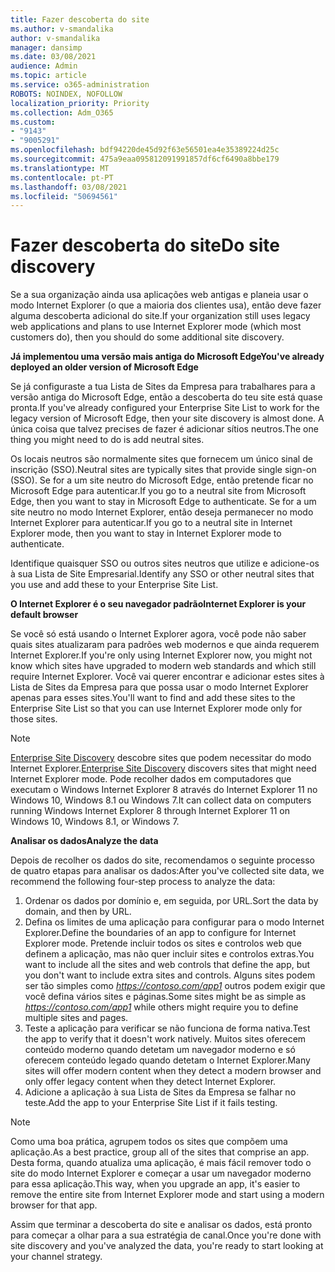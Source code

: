 ```yaml
---
title: Fazer descoberta do site
ms.author: v-smandalika
author: v-smandalika
manager: dansimp
ms.date: 03/08/2021
audience: Admin
ms.topic: article
ms.service: o365-administration
ROBOTS: NOINDEX, NOFOLLOW
localization_priority: Priority
ms.collection: Adm_O365
ms.custom:
- "9143"
- "9005291"
ms.openlocfilehash: bdf94220de45d92f63e56501ea4e35389224d25c
ms.sourcegitcommit: 475a9eaa095812091991857df6cf6490a8bbe179
ms.translationtype: MT
ms.contentlocale: pt-PT
ms.lasthandoff: 03/08/2021
ms.locfileid: "50694561"
---
```

# <a name="do-site-discovery"></a><span data-ttu-id="7df33-102">Fazer descoberta do site</span><span class="sxs-lookup"><span data-stu-id="7df33-102">Do site discovery</span></span>

<span data-ttu-id="7df33-103">Se a sua organização ainda usa aplicações web antigas e planeia usar o modo Internet Explorer (o que a maioria dos clientes usa), então deve fazer alguma descoberta adicional do site.</span><span class="sxs-lookup"><span data-stu-id="7df33-103">If your organization still uses legacy web applications and plans to use Internet Explorer mode (which most customers do), then you should do some additional site discovery.</span></span>

<span data-ttu-id="7df33-104">**Já implementou uma versão mais antiga do Microsoft Edge**</span><span class="sxs-lookup"><span data-stu-id="7df33-104">**You've already deployed an older version of Microsoft Edge**</span></span>

<span data-ttu-id="7df33-105">Se já configuraste a tua Lista de Sites da Empresa para trabalhares para a versão antiga do Microsoft Edge, então a descoberta do teu site está quase pronta.</span><span class="sxs-lookup"><span data-stu-id="7df33-105">If you've already configured your Enterprise Site List to work for the legacy version of Microsoft Edge, then your site discovery is almost done.</span></span> <span data-ttu-id="7df33-106">A única coisa que talvez precises de fazer é adicionar sítios neutros.</span><span class="sxs-lookup"><span data-stu-id="7df33-106">The one thing you might need to do is add neutral sites.</span></span>

<span data-ttu-id="7df33-107">Os locais neutros são normalmente sites que fornecem um único sinal de inscrição (SSO).</span><span class="sxs-lookup"><span data-stu-id="7df33-107">Neutral sites are typically sites that provide single sign-on (SSO).</span></span> <span data-ttu-id="7df33-108">Se for a um site neutro do Microsoft Edge, então pretende ficar no Microsoft Edge para autenticar.</span><span class="sxs-lookup"><span data-stu-id="7df33-108">If you go to a neutral site from Microsoft Edge, then you want to stay in Microsoft Edge to authenticate.</span></span> <span data-ttu-id="7df33-109">Se for a um site neutro no modo Internet Explorer, então deseja permanecer no modo Internet Explorer para autenticar.</span><span class="sxs-lookup"><span data-stu-id="7df33-109">If you go to a neutral site in Internet Explorer mode, then you want to stay in Internet Explorer mode to authenticate.</span></span>

<span data-ttu-id="7df33-110">Identifique quaisquer SSO ou outros sites neutros que utilize e adicione-os à sua Lista de Site Empresarial.</span><span class="sxs-lookup"><span data-stu-id="7df33-110">Identify any SSO or other neutral sites that you use and add these to your Enterprise Site List.</span></span>

<span data-ttu-id="7df33-111">**O Internet Explorer é o seu navegador padrão**</span><span class="sxs-lookup"><span data-stu-id="7df33-111">**Internet Explorer is your default browser**</span></span>

<span data-ttu-id="7df33-112">Se você só está usando o Internet Explorer agora, você pode não saber quais sites atualizaram para padrões web modernos e que ainda requerem Internet Explorer.</span><span class="sxs-lookup"><span data-stu-id="7df33-112">If you're only using Internet Explorer now, you might not know which sites have upgraded to modern web standards and which still require Internet Explorer.</span></span> <span data-ttu-id="7df33-113">Você vai querer encontrar e adicionar estes sites à Lista de Sites da Empresa para que possa usar o modo Internet Explorer apenas para esses sites.</span><span class="sxs-lookup"><span data-stu-id="7df33-113">You'll want to find and add these sites to the Enterprise Site List so that you can use Internet Explorer mode only for those sites.</span></span>

> [!NOTE]
> <span data-ttu-id="7df33-114">[Enterprise Site Discovery](https://docs.microsoft.com/internet-explorer/ie11-deploy-guide/collect-data-using-enterprise-site-discovery) descobre sites que podem necessitar do modo Internet Explorer.</span><span class="sxs-lookup"><span data-stu-id="7df33-114">[Enterprise Site Discovery](https://docs.microsoft.com/internet-explorer/ie11-deploy-guide/collect-data-using-enterprise-site-discovery) discovers sites that might need Internet Explorer mode.</span></span> <span data-ttu-id="7df33-115">Pode recolher dados em computadores que executam o Windows Internet Explorer 8 através do Internet Explorer 11 no Windows 10, Windows 8.1 ou Windows 7.</span><span class="sxs-lookup"><span data-stu-id="7df33-115">It can collect data on computers running Windows Internet Explorer 8 through Internet Explorer 11 on Windows 10, Windows 8.1, or Windows 7.</span></span>

<span data-ttu-id="7df33-116">**Analisar os dados**</span><span class="sxs-lookup"><span data-stu-id="7df33-116">**Analyze the data**</span></span>

<span data-ttu-id="7df33-117">Depois de recolher os dados do site, recomendamos o seguinte processo de quatro etapas para analisar os dados:</span><span class="sxs-lookup"><span data-stu-id="7df33-117">After you've collected site data, we recommend the following four-step process to analyze the data:</span></span>
1. <span data-ttu-id="7df33-118">Ordenar os dados por domínio e, em seguida, por URL.</span><span class="sxs-lookup"><span data-stu-id="7df33-118">Sort the data by domain, and then by URL.</span></span>
2. <span data-ttu-id="7df33-119">Defina os limites de uma aplicação para configurar para o modo Internet Explorer.</span><span class="sxs-lookup"><span data-stu-id="7df33-119">Define the boundaries of an app to configure for Internet Explorer mode.</span></span> <span data-ttu-id="7df33-120">Pretende incluir todos os sites e controlos web que definem a aplicação, mas não quer incluir sites e controlos extras.</span><span class="sxs-lookup"><span data-stu-id="7df33-120">You want to include all the sites and web controls that define the app, but you don't want to include extra sites and controls.</span></span> <span data-ttu-id="7df33-121">Alguns sites podem ser tão simples como *https://contoso.com/app1* outros podem exigir que você defina vários sites e páginas.</span><span class="sxs-lookup"><span data-stu-id="7df33-121">Some sites might be as simple as *https://contoso.com/app1* while others might require you to define multiple sites and pages.</span></span>
3. <span data-ttu-id="7df33-122">Teste a aplicação para verificar se não funciona de forma nativa.</span><span class="sxs-lookup"><span data-stu-id="7df33-122">Test the app to verify that it doesn't work natively.</span></span> <span data-ttu-id="7df33-123">Muitos sites oferecem conteúdo moderno quando detetam um navegador moderno e só oferecem conteúdo legado quando detetam o Internet Explorer.</span><span class="sxs-lookup"><span data-stu-id="7df33-123">Many sites will offer modern content when they detect a modern browser and only offer legacy content when they detect Internet Explorer.</span></span>
4. <span data-ttu-id="7df33-124">Adicione a aplicação à sua Lista de Sites da Empresa se falhar no teste.</span><span class="sxs-lookup"><span data-stu-id="7df33-124">Add the app to your Enterprise Site List if it fails testing.</span></span>

> [!NOTE]
> <span data-ttu-id="7df33-125">Como uma boa prática, agrupem todos os sites que compõem uma aplicação.</span><span class="sxs-lookup"><span data-stu-id="7df33-125">As a best practice, group all of the sites that comprise an app.</span></span> <span data-ttu-id="7df33-126">Desta forma, quando atualiza uma aplicação, é mais fácil remover todo o site do modo Internet Explorer e começar a usar um navegador moderno para essa aplicação.</span><span class="sxs-lookup"><span data-stu-id="7df33-126">This way, when you upgrade an app, it's easier to remove the entire site from Internet Explorer mode and start using a modern browser for that app.</span></span>

<span data-ttu-id="7df33-127">Assim que terminar a descoberta do site e analisar os dados, está pronto para começar a olhar para a sua estratégia de canal.</span><span class="sxs-lookup"><span data-stu-id="7df33-127">Once you're done with site discovery and you've analyzed the data, you're ready to start looking at your channel strategy.</span></span>

